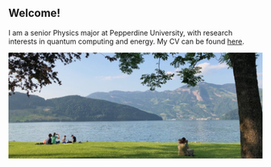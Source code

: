 ## Welcome!

I am a senior Physics major at Pepperdine University, with research interests in quantum computing and energy.  My CV can be found [here](./CV.md).








![lake footer](/assets/img/footer.png)

